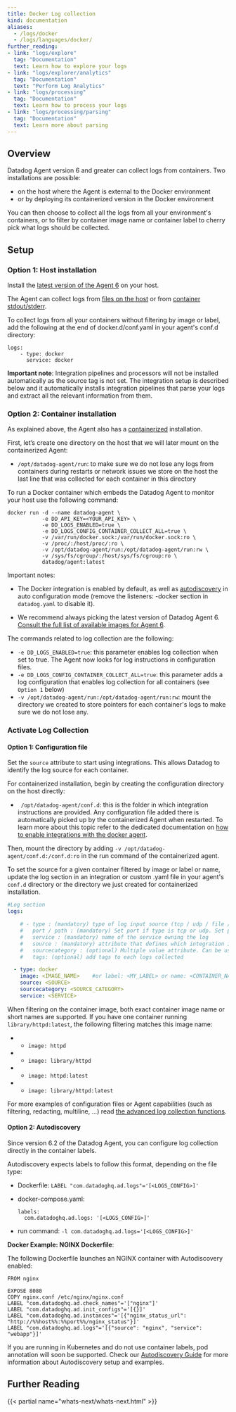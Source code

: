 ```yaml
---
title: Docker Log collection
kind: documentation
aliases:
  - /logs/docker
  - /logs/languages/docker/
further_reading:
- link: "logs/explore"
  tag: "Documentation"
  text: Learn how to explore your logs
- link: "logs/explorer/analytics"
  tag: "Documentation"
  text: "Perform Log Analytics"
- link: "logs/processing"
  tag: "Documentation"
  text: Learn how to process your logs
- link: "logs/processing/parsing"
  tag: "Documentation"
  text: Learn more about parsing
---
```


## Overview

Datadog Agent version 6 and greater can collect logs from containers.
Two installations are possible:

- on the host where the Agent is external to the Docker environment
- or by deploying its containerized version in the Docker environment

You can then choose to collect all the logs from all your environment's containers, or to filter by container image name or container label to cherry pick what logs should be collected.

## Setup
### Option 1: Host installation

Install the [latest version of the Agent 6][1] on your host.

The Agent can collect logs from [files on the host][2] or from [container stdout/stderr](#configuration-file-example).

To collect logs from all your containers without filtering by image or label, add the following at the end of docker.d/conf.yaml in your agent's conf.d directory:

```
logs:
    - type: docker
      service: docker
```

**Important note**: Integration pipelines and processors will not be installed automatically as the source tag is not set. The integration setup is described below and it automatically installs integration pipelines that parse your logs and extract all the relevant information from them.

### Option 2: Container installation

As explained above, the Agent also has a [containerized][3] installation.

First, let’s create one directory on the host that we will later mount on the containerized Agent:

- `/opt/datadog-agent/run`: to make sure we do not lose any logs from containers during restarts or network issues we store on the host the last line that was collected for each container in this directory

To run a Docker container which embeds the Datadog Agent to monitor your host use the following command:

```
docker run -d --name datadog-agent \
           -e DD_API_KEY=<YOUR_API_KEY> \
           -e DD_LOGS_ENABLED=true \
           -e DD_LOGS_CONFIG_CONTAINER_COLLECT_ALL=true \
           -v /var/run/docker.sock:/var/run/docker.sock:ro \
           -v /proc/:/host/proc/:ro \
           -v /opt/datadog-agent/run:/opt/datadog-agent/run:rw \
           -v /sys/fs/cgroup/:/host/sys/fs/cgroup:ro \
           datadog/agent:latest
```

Important notes:

- The Docker integration is enabled by default, as well as [autodiscovery][5] in auto configuration mode (remove the listeners: -docker section in `datadog.yaml` to disable it).

- We recommend always picking the latest version of Datadog Agent 6. [Consult the full list of available images for Agent 6][6].

The commands related to log collection are the following:

* `-e DD_LOGS_ENABLED=true`: this parameter enables log collection when set to true. The Agent now looks for log instructions in configuration files.
* `-e DD_LOGS_CONFIG_CONTAINER_COLLECT_ALL=true`: this parameter adds a log configuration that enables log collection for all containers (see `Option 1` below)
* `-v /opt/datadog-agent/run:/opt/datadog-agent/run:rw`: mount the directory we created to store pointers for each container's logs to make sure we do not lose any.

### Activate Log Collection

#### Option 1: Configuration file

Set the `source` attribute to start using integrations. This allows Datadog to identify the log source for each container.

For containerized installation, begin by creating the configuration directory on the host directly:

- ` /opt/datadog-agent/conf.d`: this is the folder in which integration instructions are provided. Any configuration file added there is automatically picked up by the containerized Agent when restarted. To learn more about this topic refer to the dedicated documentation on [how to enable integrations with the docker agent][4].

Then, mount the directory by adding `-v /opt/datadog-agent/conf.d:/conf.d:ro` in the run command of the containerized agent.

To set the source for a given container filtered by image or label or name, update the log section in an integration or custom .yaml file in your agent's `conf.d` directory or the directory we just created for containerized installation.

```yaml
#Log section
logs:

    # - type : (mandatory) type of log input source (tcp / udp / file / docker)
    #   port / path : (mandatory) Set port if type is tcp or udp. Set path if type is file
    #   service : (mandatory) name of the service owning the log
    #   source : (mandatory) attribute that defines which integration is sending the logs
    #   sourcecategory : (optional) Multiple value attribute. Can be used to refine the source attribtue
    #   tags: (optional) add tags to each logs collected

  - type: docker
    image: <IMAGE_NAME>    #or label: <MY_LABEL> or name: <CONTAINER_NAME>
    source: <SOURCE>
    sourcecategory: <SOURCE_CATEGORY>
    service: <SERVICE>
```

When filtering on the container image, both exact container image name or short names are supported.
If you have one container running `library/httpd:latest`, the following filtering matches this image name:

* - `image: httpd`
* - `image: library/httpd`
* - `image: httpd:latest`
* - `image: library/httpd:latest`

For more examples of configuration files or Agent capabilities (such as filtering, redacting, multiline, …) read [the advanced log collection functions][7].

#### Option 2: Autodiscovery

Since version 6.2 of the Datadog Agent, you can configure log collection directly in the container labels.

Autodiscovery expects labels to follow this format, depending on the file type:

* Dockerfile: `LABEL "com.datadoghq.ad.logs"='[<LOGS_CONFIG>]'`
* docker-compose.yaml:

  ```
  labels:
    com.datadoghq.ad.logs: '[<LOGS_CONFIG>]'
  ```

* run command: `-l com.datadoghq.ad.logs='[<LOGS_CONFIG>]'`

**Docker Example: NGINX Dockerfile**:

The following Dockerfile launches an NGINX container with Autodiscovery enabled:

```
FROM nginx

EXPOSE 8080
COPY nginx.conf /etc/nginx/nginx.conf
LABEL "com.datadoghq.ad.check_names"='["nginx"]'
LABEL "com.datadoghq.ad.init_configs"='[{}]'
LABEL "com.datadoghq.ad.instances"='[{"nginx_status_url": "http://%%host%%:%%port%%/nginx_status"}]'
LABEL "com.datadoghq.ad.logs"='[{"source": "nginx", "service": "webapp"}]'
```

If you are running in Kubernetes and do not use container labels, pod annotation will soon be supported. Check our [Autodiscovery Guide][8] for more information about Autodiscovery setup and examples.

## Further Reading

{{< partial name="whats-next/whats-next.html" >}}

[1]: /logs/#getting-started-with-the-agent
[2]: /logs/#custom-log-collection
[3]: https://github.com/DataDog/datadog-agent/tree/master/Dockerfiles/agent
[4]: https://github.com/DataDog/docker-dd-agent#enabling-integrations
[5]: /agent/autodiscovery/
[6]: https://hub.docker.com/r/datadog/agent/tags/
[7]: /logs/#filter-logs
[8]: https://docs.datadoghq.com/agent/autodiscovery/#template-source-docker-label-annotations
